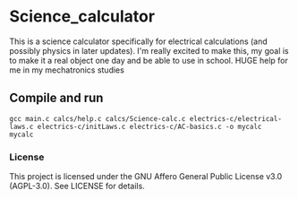 # Science_calculator
This is a science calculator specifically for electrical calculations (and possibly physics in later updates). I'm really excited to make this, my goal is to make it a real object one day and be able to use in school. HUGE help for me in my mechatronics studies
## Compile and run
```
gcc main.c calcs/help.c calcs/Science-calc.c electrics-c/electrical-laws.c electrics-c/initLaws.c electrics-c/AC-basics.c -o mycalc
mycalc
```
### License
This project is licensed under the GNU Affero General Public License v3.0 (AGPL-3.0). See LICENSE for details.
